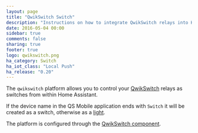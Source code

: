 ```yaml
---
layout: page
title: "QwikSwitch Switch"
description: "Instructions on how to integrate QwikSwitch relays into Home Assistant."
date: 2016-05-04 00:00
sidebar: true
comments: false
sharing: true
footer: true
logo: qwikswitch.png
ha_category: Switch
ha_iot_class: "Local Push"
ha_release: "0.20"
---
```



The `qwikswitch` platform allows you to control your [QwikSwitch](http://www.qwikswitch.co.za/) relays as switches from within Home Assistant.

If the device name in the QS Mobile application ends with `Switch` it will be created as a switch, otherwise as a [light](/components/light.qwikswitch/).

The platform is configured through the [QwikSwitch component](/components/qwikswitch/).
